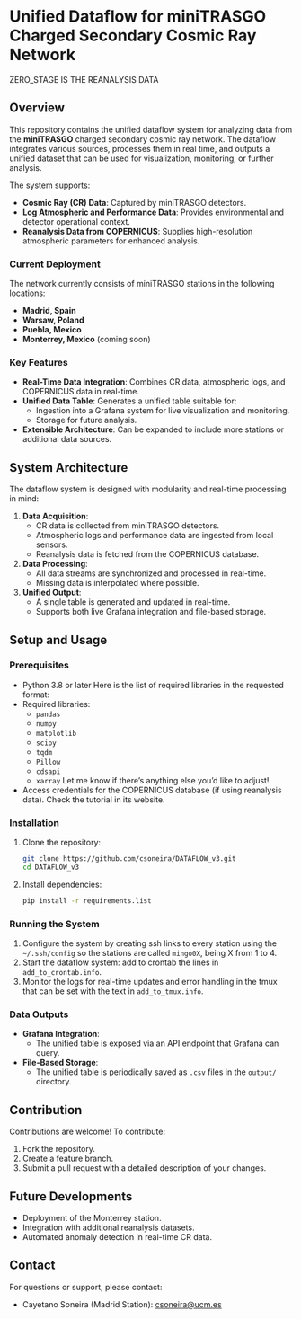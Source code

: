# Unified Dataflow for miniTRASGO Charged Secondary Cosmic Ray Network

ZERO_STAGE IS THE REANALYSIS DATA

## Overview
This repository contains the unified dataflow system for analyzing data from the **miniTRASGO** charged secondary cosmic ray network. The dataflow integrates various sources, processes them in real time, and outputs a unified dataset that can be used for visualization, monitoring, or further analysis.

The system supports:
- **Cosmic Ray (CR) Data**: Captured by miniTRASGO detectors.
- **Log Atmospheric and Performance Data**: Provides environmental and detector operational context.
- **Reanalysis Data from COPERNICUS**: Supplies high-resolution atmospheric parameters for enhanced analysis.

### Current Deployment
The network currently consists of miniTRASGO stations in the following locations:
- **Madrid, Spain**
- **Warsaw, Poland**
- **Puebla, Mexico**
- **Monterrey, Mexico** (coming soon)

### Key Features
- **Real-Time Data Integration**: Combines CR data, atmospheric logs, and COPERNICUS data in real-time.
- **Unified Data Table**: Generates a unified table suitable for:
  - Ingestion into a Grafana system for live visualization and monitoring.
  - Storage for future analysis.
- **Extensible Architecture**: Can be expanded to include more stations or additional data sources.

## System Architecture
The dataflow system is designed with modularity and real-time processing in mind:
1. **Data Acquisition**:
   - CR data is collected from miniTRASGO detectors.
   - Atmospheric logs and performance data are ingested from local sensors.
   - Reanalysis data is fetched from the COPERNICUS database.
2. **Data Processing**:
   - All data streams are synchronized and processed in real-time.
   - Missing data is interpolated where possible.
3. **Unified Output**:
   - A single table is generated and updated in real-time.
   - Supports both live Grafana integration and file-based storage.

## Setup and Usage

### Prerequisites
- Python 3.8 or later
Here is the list of required libraries in the requested format:
- Required libraries:
  - `pandas`
  - `numpy`
  - `matplotlib`
  - `scipy`
  - `tqdm`
  - `Pillow`
  - `cdsapi`
  - `xarray`
Let me know if there’s anything else you’d like to adjust!
- Access credentials for the COPERNICUS database (if using reanalysis data). Check the tutorial in its website.

### Installation
1. Clone the repository:
   ```bash
   git clone https://github.com/csoneira/DATAFLOW_v3.git
   cd DATAFLOW_v3
   ```
2. Install dependencies:
   ```bash
   pip install -r requirements.list
   ```

### Running the System
1. Configure the system by creating ssh links to every station using the `~/.ssh/config` so the stations are called `mingo0X`, being X from 1 to 4.
2. Start the dataflow system: add to crontab the lines in `add_to_crontab.info`.
3. Monitor the logs for real-time updates and error handling in the tmux that can be set with the text in `add_to_tmux.info`.

### Data Outputs
- **Grafana Integration**:
  - The unified table is exposed via an API endpoint that Grafana can query.
- **File-Based Storage**:
  - The unified table is periodically saved as `.csv` files in the `output/` directory.

## Contribution
Contributions are welcome! To contribute:
1. Fork the repository.
2. Create a feature branch.
3. Submit a pull request with a detailed description of your changes.

## Future Developments
- Deployment of the Monterrey station.
- Integration with additional reanalysis datasets.
- Automated anomaly detection in real-time CR data.

## Contact
For questions or support, please contact:
- Cayetano Soneira (Madrid Station): [csoneira@ucm.es](mailto:csoneira@ucm.es)

